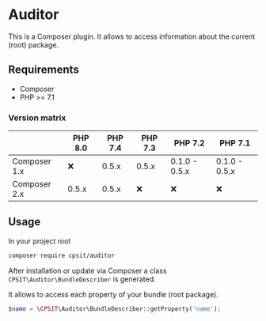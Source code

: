 # Auditor

This is a Composer plugin. It allows to access information about the current (root) package.

## Requirements

* Composer
* PHP >= 7.1

### Version matrix

|              | PHP 8.0 | PHP 7.4 | PHP 7.3 | PHP 7.2 | PHP 7.1 |
| ------------ | ------- | ------- | ------- | ------- | ------- |
| Composer 1.x | :x: | 0.5.x | 0.5.x | 0.1.0 - 0.5.x | 0.1.0 - 0.5.x
| Composer 2.x | 0.5.x | 0.5.x | :x: | :x: | :x: |

## Usage

In your project root  

```bash
composer require cpsit/auditor
```

After installation or update via Composer a class `CPSIT\Auditor\BundleDescriber` is generated.

It allows to access each property of your bundle (root package).

```php
$name = \CPSIT\Auditor\BundleDescriber::getProperty('name');
```
